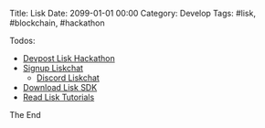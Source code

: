 Title: Lisk
Date: 2099-01-01 00:00
Category: Develop
Tags: #lisk, #blockchain, #hackathon

Todos:

* [Devpost Lisk Hackathon](https://hackonlisk.devpost.com/)
* [Signup Liskchat](http://lisk.chat/)
    * [Discord Liskchat](https://discord.com/channels/405002561775599619/405003066585120768)
* [Download Lisk SDK](https://lisk.com/documentation/lisk-sdk/index.html)
* [Read Lisk Tutorials](hhttps://lisk.com/documentation/lisk-sdk/tutorials/index.html)

The End